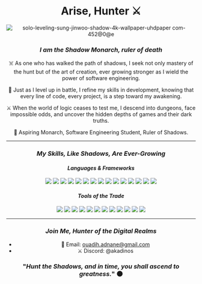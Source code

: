 <div align="center">

# Arise, Hunter ⚔️

![solo-leveling-sung-jinwoo-shadow-4k-wallpaper-uhdpaper com-452@0@e](https://github.com/user-attachments/assets/c99a05dd-4cc1-4102-9662-693b496f8fb6)


### *I am the Shadow Monarch, ruler of death*


☠️ As one who has walked the path of shadows, I seek not only mastery of the hunt but of the art of creation, ever growing stronger as I wield the power of software engineering.

📜 Just as I level up in battle, I refine my skills in development, knowing that every line of code, every project, is a step toward my awakening.

⚔️ When the world of logic ceases to test me, I descend into dungeons, face impossible odds, and uncover the hidden depths of games and their dark truths.

👑 Aspiring Monarch, Software Engineering Student, Ruler of Shadows.


---

### *My Skills, Like Shadows, Are Ever-Growing*

#### *Languages & Frameworks*

<p align="center">
  <img src="https://img.shields.io/badge/JavaScript-F7DF1E?style=for-the-badge&logo=javascript&logoColor=black" />
  <img src="https://img.shields.io/badge/Java-007396?style=for-the-badge&logo=java&logoColor=white" />
  <img src="https://img.shields.io/badge/C-00599C?style=for-the-badge&logo=c&logoColor=white" />
  <img src="https://img.shields.io/badge/PHP-777BB4?style=for-the-badge&logo=php&logoColor=white" />
  <img src="https://img.shields.io/badge/HTML5-E34F26?style=for-the-badge&logo=html5&logoColor=white" />
  <img src="https://img.shields.io/badge/CSS3-1572B6?style=for-the-badge&logo=css3&logoColor=white" />
  <img src="https://img.shields.io/badge/SQL-316192?style=for-the-badge&logo=postgresql&logoColor=white" />
  <img src="https://img.shields.io/badge/Oracle-F80000?style=for-the-badge&logo=oracle&logoColor=white" />
  <img src="https://img.shields.io/badge/MySQL-4479A1?style=for-the-badge&logo=mysql&logoColor=white" />
  <img src="https://img.shields.io/badge/Laravel-FF2D20?style=for-the-badge&logo=laravel&logoColor=white" />
  <img src="https://img.shields.io/badge/Bash-4EAA25?style=for-the-badge&logo=gnubash&logoColor=white" />
  <img src="https://img.shields.io/badge/Networking-0088CE?style=for-the-badge&logo=cisco&logoColor=white" />
  <img src="https://img.shields.io/badge/Computer%20Architecture-808080?style=for-the-badge&logo=apachespark&logoColor=white" />
  <img src="https://img.shields.io/badge/React-20232A?style=for-the-badge&logo=react&logoColor=61DAFB" />
  <img src="https://img.shields.io/badge/Node.js-339933?style=for-the-badge&logo=nodedotjs&logoColor=white" />
</p>



#### *Tools of the Trade*

<p align="center">
  <img src="https://img.shields.io/badge/Bootstrap-7952B3?style=for-the-badge&logo=bootstrap&logoColor=white" />
  <img src="https://img.shields.io/badge/PostgreSQL-316192?style=for-the-badge&logo=postgresql&logoColor=white" />
  <img src="https://img.shields.io/badge/MySQL-4479A1?style=for-the-badge&logo=mysql&logoColor=white" />
  <img src="https://img.shields.io/badge/Oracle-F80000?style=for-the-badge&logo=oracle&logoColor=white" />
  <img src="https://img.shields.io/badge/Adobe%20Premiere%20Pro-9999FF?style=for-the-badge&logo=adobe-premiere-pro&logoColor=white" />
  <img src="https://img.shields.io/badge/Adobe%20Photoshop-31A8FF?style=for-the-badge&logo=adobe-photoshop&logoColor=white" />
  <img src="https://img.shields.io/badge/VMware-607078?style=for-the-badge&logo=vmware&logoColor=white" />
  <img src="https://img.shields.io/badge/Ubuntu-E95420?style=for-the-badge&logo=ubuntu&logoColor=white" />
  <img src="https://img.shields.io/badge/Packet%20Tracer-0088CE?style=for-the-badge&logo=cisco&logoColor=white" />
  <img src="https://img.shields.io/badge/Code::Blocks-000000?style=for-the-badge&logo=codeblocks&logoColor=white" />
  <img src="https://img.shields.io/badge/Eclipse%20IDE-2C2255?style=for-the-badge&logo=eclipse-ide&logoColor=white" />
  <img src="https://img.shields.io/badge/VS%20Code-007ACC?style=for-the-badge&logo=visual-studio-code&logoColor=white" />
</p>




---

### *Join Me, Hunter of the Digital Realms*

- 📧 Email: [ouadih.adnane@gmail.com](mailto:ouadih.adnane@gmail.com)
- ⚔️ Discord: @akadinos

### "*Hunt the Shadows, and in time, you shall ascend to greatness.*" 🌑

</div>
